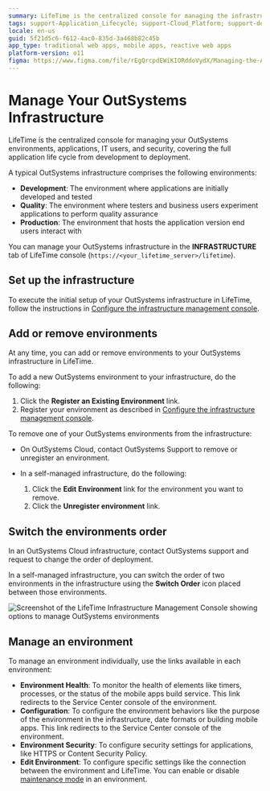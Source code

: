 ```yaml
---
summary: LifeTime is the centralized console for managing the infrastructure, environments, applications, IT users, and security.
tags: support-Application_Lifecycle; support-Cloud_Platform; support-devOps; support-Infrastuture_Architecture-overview
locale: en-us
guid: 5f21d5c6-f612-4ac0-835d-3a468b82c45b
app_type: traditional web apps, mobile apps, reactive web apps
platform-version: o11
figma: https://www.figma.com/file/rEgQrcpdEWiKIORddoVydX/Managing-the-Applications-Lifecycle?type=design&node-id=257%3A0&mode=design&t=rzWSTBJIapfhmERp-1
---
```


# Manage Your OutSystems Infrastructure

LifeTime is the centralized console for managing your OutSystems environments, applications, IT users, and security, covering the full application life cycle from development to deployment.

A typical OutSystems infrastructure comprises the following environments:

* **Development**: The environment where applications are initially developed and tested
* **Quality**: The environment where testers and business users experiment applications to perform quality assurance
* **Production**: The environment that hosts the application version end users interact with

You can manage your OutSystems infrastructure in the **INFRASTRUCTURE** tab of LifeTime console (`https://<your_lifetime_server>/lifetime`).

## Set up the infrastructure

To execute the initial setup of your OutSystems infrastructure in LifeTime, follow the instructions in [Configure the infrastructure management console](../setup-maintain/setup/lifetime-configure.md).

## Add or remove environments

At any time, you can add or remove environments to your OutSystems infrastructure in LifeTime.

To add a new OutSystems environment to your infrastructure, do the following:

1. Click the **Register an Existing Environment** link.
1. Register your environment as described in [Configure the infrastructure management console](../setup-maintain/setup/lifetime-configure.md).

To remove one of your OutSystems environments from the infrastructure:

* On OutSystems Cloud, contact OutSystems Support to remove or unregister an environment.
* In a self-managed infrastructure, do the following:

    1. Click the **Edit Environment** link for the environment you want to remove.
    1. Click the **Unregister environment** link.

## Switch the environments order

In an OutSystems Cloud infrastructure, contact OutSystems support and request to change the order of deployment.

In a self-managed infrastructure, you can switch the order of two environments in the infrastructure using the **Switch Order** icon placed between those environments.


![Screenshot of the LifeTime Infrastructure Management Console showing options to manage OutSystems environments](images/manage-infrastructure-1.png "LifeTime Infrastructure Management Console")

## Manage an environment

To manage an environment individually, use the links available in each environment:

* **Environment Health**: To monitor the health of elements like timers, processes, or the status of the mobile apps build service. This link redirects to the Service Center console of the environment.
* **Configuration**: To configure the environment behaviors like the purpose of the environment in the infrastructure, date formats or building mobile apps. This link redirects to the Service Center console of the environment.
* **Environment Security**: To configure security settings for applications, like HTTPS or Content Security Policy.
* **Edit Environment**: To configure specific settings like the connection between the environment and LifeTime. You can enable or disable [maintenance mode](maintenance-mode.md) in an environment.
